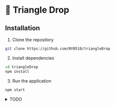 # 📡 Triangle Drop

## Installation

1. Clone the repository

```bash
git clone https://github.com/NY0510/triangleDrop
```

2. Install dependencies

```bash
cd triangleDrop
npm install
```

3. Run the application

```bash
npm start
```

<details>
<summary>TODO</summary>

### Obtuse-triangle

-   [x] Send / receive progress bar hide / show
-   [x] In Room change Code
-   [ ] Send Button merge

### NY64

-   [x] ~~Please wait label center algin~~
-   [ ] Message CSS
-   [ ] Drag and Drop
